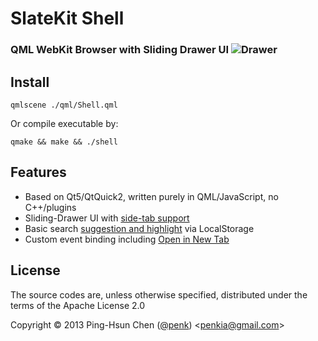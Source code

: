 # SlateKit Shell
### QML WebKit Browser with Sliding Drawer UI ![Drawer](https://raw.github.com/penk/SlateKit/master/Shell/screenshots/drawer.png)

## Install

    qmlscene ./qml/Shell.qml

Or compile executable by:

    qmake && make && ./shell

## Features 

- Based on Qt5/QtQuick2, written purely in QML/JavaScript, no C++/plugins
- Sliding-Drawer UI with [side-tab support](https://raw.github.com/penk/SlateKit/master/Shell/screenshots/drawer.gif)
- Basic search [suggestion and highlight](https://raw.github.com/penk/SlateKit/master/Shell/screenshots/suggestion.png) via LocalStorage 
- Custom event binding including [Open in New Tab](https://raw.github.com/penk/SlateKit/master/Shell/screenshots/new_tab.gif)

## License 

The source codes are, unless otherwise specified, distributed under the terms of the Apache License 2.0

Copyright © 2013 Ping-Hsun Chen ([@penk](http://twitter.com/penk)) <[penkia@gmail.com](mailto:penkia@gmail.com)>
